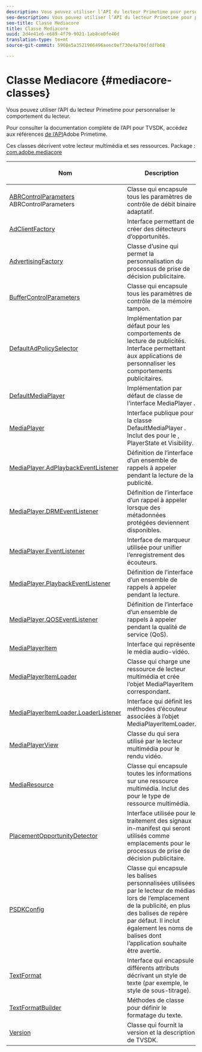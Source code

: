 ```yaml
---
description: Vous pouvez utiliser l’API du lecteur Primetime pour personnaliser le comportement du lecteur.
seo-description: Vous pouvez utiliser l’API du lecteur Primetime pour personnaliser le comportement du lecteur.
seo-title: Classe Mediacore
title: Classe Mediacore
uuid: 2d4e41e6-e689-4f79-9021-1ab8ce0fe40d
translation-type: tm+mt
source-git-commit: 5908e5a3521966496aeec0ef730e4a704fddfb68

---
```



# Classe Mediacore {#mediacore-classes}

Vous pouvez utiliser l’API du lecteur Primetime pour personnaliser le comportement du lecteur.

Pour consulter la documentation complète de l’API pour TVSDK, accédez aux références [de l’API](https://help.adobe.com/en_US/primetime/api/index.html#api-Adobe_Primetime_API_References)Adobe Primetime.

Ces classes décrivent votre lecteur multimédia et ses ressources.
Package : [com.adobe.mediacore](https://help.adobe.com/en_US/primetime/api/psdk/javadoc_1.4/com/adobe/mediacore/package-summary.html)

<table frame="all" colsep="1" rowsep="1" id="table_2801E01282A948E6917910CA2FD1E05C"> 
 <thead> 
  <tr rowsep="1"> 
   <th colname="1" class="entry"> <p>Nom </p> </th> 
   <th colname="2" class="entry"> <p>Description </p> </th> 
  </tr> 
 </thead>
 <tbody> 
  <tr rowsep="1"> 
   <td colname="1"><span class="codeph"><a href="https://help.adobe.com/en_US/primetime/api/psdk/javadoc_1.4/com/adobe/mediacore/ABRControlParameters.html" format="html" scope="external"> ABRControlParameters</a> ABRControlParameters</span> </td> 
   <td colname="2"> Classe qui encapsule tous les paramètres de contrôle de débit binaire adaptatif. </td> 
  </tr> 
  <tr rowsep="1"> 
   <td colname="1"><span class="codeph"><a href="https://help.adobe.com/en_US/primetime/api/psdk/javadoc_1.4/com/adobe/mediacore/AdClientFactory.html" format="html" scope="external"> AdClientFactory</a></span> </td> 
   <td colname="2"> Interface permettant de créer des détecteurs d’opportunités. </td> 
  </tr> 
  <tr rowsep="1"> 
   <td colname="1"><span class="codeph"><a href="https://help.adobe.com/en_US/primetime/api/psdk/javadoc_1.4/com/adobe/mediacore/AdvertisingFactory.html" format="html" scope="external"> AdvertisingFactory</a></span> </td> 
   <td colname="2"> Classe d’usine qui permet la personnalisation du processus de prise de décision publicitaire. </td> 
  </tr> 
  <tr rowsep="1"> 
   <td colname="1"><span class="codeph"><a href="https://help.adobe.com/en_US/primetime/api/psdk/javadoc_1.4/com/adobe/mediacore/BufferControlParameters.html" format="html" scope="external"> BufferControlParameters</a></span> </td> 
   <td colname="2"> Classe qui encapsule tous les paramètres de contrôle de la mémoire tampon. </td> 
  </tr> 
  <tr rowsep="1"> 
   <td colname="1"><span class="codeph"><a href="https://help.adobe.com/en_US/primetime/api/psdk/javadoc_1.4/com/adobe/mediacore/DefaultAdPolicySelector.html" format="html" scope="external"> DefaultAdPolicySelector</a></span> </td> 
   <td colname="2"> Implémentation par défaut pour les comportements de lecture de publicités. Interface permettant aux applications de personnaliser les comportements publicitaires.</td> 
  </tr> 
  <tr rowsep="1"> 
   <td colname="1"><span class="codeph"><a href="https://help.adobe.com/en_US/primetime/api/psdk/javadoc_1.4/com/adobe/mediacore/DefaultMediaPlayer.html" format="html" scope="external"> DefaultMediaPlayer</a></span> </td> 
   <td colname="2">Implémentation par défaut de classe de l’interface <span class="codeph"> MediaPlayer</span> . </td> 
  </tr> 
  <tr rowsep="1"> 
   <td colname="1"><span class="codeph"><a href="https://help.adobe.com/en_US/primetime/api/psdk/javadoc_1.4/com/adobe/mediacore/MediaPlayer.html" format="html" scope="external"> MediaPlayer</a></span> </td> 
   <td colname="2">Interface publique pour la classe <span class="codeph"> DefaultMediaPlayer</span> . Inclut des  pour le , PlayerState et Visibility. </td> 
  </tr> 
  <tr rowsep="1"> 
   <td colname="1"><span class="codeph"><a href="https://help.adobe.com/en_US/primetime/api/psdk/javadoc_1.4/com/adobe/mediacore/MediaPlayer.AdPlaybackEventListener.html" format="html" scope="external"> MediaPlayer.AdPlaybackEventListener</a></span> </td> 
   <td colname="2"> Définition de l’interface d’un ensemble de rappels à appeler pendant la lecture de la publicité. </td> 
  </tr> 
  <tr rowsep="1"> 
   <td colname="1"><span class="codeph"><a href="https://help.adobe.com/en_US/primetime/api/psdk/javadoc_1.4/com/adobe/mediacore/MediaPlayer.DRMEventListener.html" format="html" scope="external"> MediaPlayer.DRMEventListener</a></span> </td> 
   <td colname="2"> Définition de l’interface d’un rappel à appeler lorsque des métadonnées protégées deviennent disponibles. </td> 
  </tr> 
  <tr rowsep="1"> 
   <td colname="1"><span class="codeph"><a href="https://help.adobe.com/en_US/primetime/api/psdk/javadoc_1.4/com/adobe/mediacore/MediaPlayer.EventListener.html" format="html" scope="external"> MediaPlayer.EventListener</a></span> </td> 
   <td colname="2"> Interface de marqueur utilisée pour unifier  l’enregistrement des écouteurs. </td> 
  </tr> 
  <tr rowsep="1"> 
   <td colname="1"><span class="codeph"><a href="https://help.adobe.com/en_US/primetime/api/psdk/javadoc_1.4/com/adobe/mediacore/MediaPlayer.PlaybackEventListener.html" format="html" scope="external"> MediaPlayer.PlaybackEventListener</a></span> </td>
   <td colname="2"> Définition de l’interface d’un ensemble de rappels à appeler pendant la lecture. </td> 
  </tr> 
  <tr rowsep="1"> 
   <td colname="1"><span class="codeph"><a href="https://help.adobe.com/en_US/primetime/api/psdk/javadoc_1.4/com/adobe/mediacore/MediaPlayer.QOSEventListener.html" format="html" scope="external"> MediaPlayer.QOSEventListener</a></span> </td> 
   <td colname="2"> Définition de l’interface d’un ensemble de rappels à appeler pendant la qualité de service (QoS). </td> 
  </tr> 
  <tr rowsep="1"> 
   <td colname="1"><span class="codeph"><a href="https://help.adobe.com/en_US/primetime/api/psdk/javadoc_1.4/com/adobe/mediacore/MediaPlayerItem.html" format="html" scope="external"> MediaPlayerItem</a></span> </td> 
   <td colname="2"> Interface qui représente le média audio-vidéo. </td> 
  </tr> 
  <tr rowsep="1"> 
   <td colname="1"><span class="codeph"><a href="https://help.adobe.com/en_US/primetime/api/psdk/javadoc_1.4/com/adobe/mediacore/MediaPlayerItemLoader.html" format="html" scope="external"> MediaPlayerItemLoader</a></span> </td> 
   <td colname="2"> Classe qui charge une ressource de lecteur multimédia et crée l’objet MediaPlayerItem correspondant. </td> 
  </tr> 
  <tr rowsep="1"> 
   <td colname="1"><span class="codeph"><a href="https://help.adobe.com/en_US/primetime/api/psdk/javadoc_1.4/com/adobe/mediacore/MediaPlayerItemLoader.LoaderListener.html" format="html" scope="external"> MediaPlayerItemLoader.LoaderListener</a></span> </td> 
   <td colname="2"> Interface qui définit les méthodes d’écouteur associées à l’objet MediaPlayerItemLoader. </td> 
  </tr> 
  <tr rowsep="1"> 
   <td colname="1"><span class="codeph"><a href="https://help.adobe.com/en_US/primetime/api/psdk/javadoc_1.4/com/adobe/mediacore/MediaPlayerView.html" format="html" scope="external"> MediaPlayerView</a></span> </td> 
   <td colname="2"> Classe du  qui sera utilisé par le lecteur multimédia pour le rendu vidéo. </td> 
  </tr> 
  <tr rowsep="1"> 
   <td colname="1"><span class="codeph"><a href="https://help.adobe.com/en_US/primetime/api/psdk/javadoc_1.4/com/adobe/mediacore/MediaResource.html" format="html" scope="external"> MediaResource</a></span> </td> 
   <td colname="2"> Classe qui encapsule toutes les informations sur une ressource multimédia. Inclut des  pour le type de ressource multimédia. </td> 
  </tr> 
  <tr rowsep="1"> 
   <td colname="1"><span class="codeph"><a href="https://help.adobe.com/en_US/primetime/api/psdk/javadoc_1.4/com/adobe/mediacore/PlacementOpportunityDetector.html" format="html" scope="external"> PlacementOpportunityDetector</a></span> </td> 
   <td colname="2"> Interface utilisée pour le traitement des signaux in-manifest qui seront utilisés comme emplacements pour le processus de prise de décision publicitaire. </td> 
  </tr> 
  <tr rowsep="1"> 
   <td colname="1"><span class="codeph"><a href="https://help.adobe.com/en_US/primetime/api/psdk/javadoc_1.4/com/adobe/mediacore/PSDKConfig.html" format="html" scope="external"> PSDKConfig</a></span> </td> 
   <td colname="2"> Classe qui encapsule les balises personnalisées utilisées par le lecteur de médias lors de l’emplacement de la publicité, en plus des balises de repère par défaut. Il inclut également les noms de balises dont l’application souhaite être avertie. </td> 
  </tr> 
  <tr rowsep="1"> 
   <td colname="1"><span class="codeph"><a href="https://help.adobe.com/en_US/primetime/api/psdk/javadoc_1.4/com/adobe/mediacore/TextFormat.html" format="html" scope="external"> TextFormat</a></span> </td> 
   <td colname="2"> Interface qui encapsule différents attributs décrivant un style de texte (par exemple, le style de sous-titrage). </td> 
  </tr> 
  <tr rowsep="1"> 
   <td colname="1"><span class="codeph"><a href="https://help.adobe.com/en_US/primetime/api/psdk/javadoc_1.4/com/adobe/mediacore/TextFormatBuilder.html" format="html" scope="external"> TextFormatBuilder</a></span> </td> 
   <td colname="2"> Méthodes de classe pour définir le formatage du texte. </td> 
  </tr> 
  <tr rowsep="0"> 
   <td colname="1"><span class="codeph"><a href="https://help.adobe.com/en_US/primetime/api/psdk/javadoc_1.4/com/adobe/mediacore/Version.html" format="html" scope="external"> Version</a></span> </td> 
   <td colname="2"> Classe qui fournit la version et la description de TVSDK. </td> 
  </tr> 
 </tbody> 
</table>
